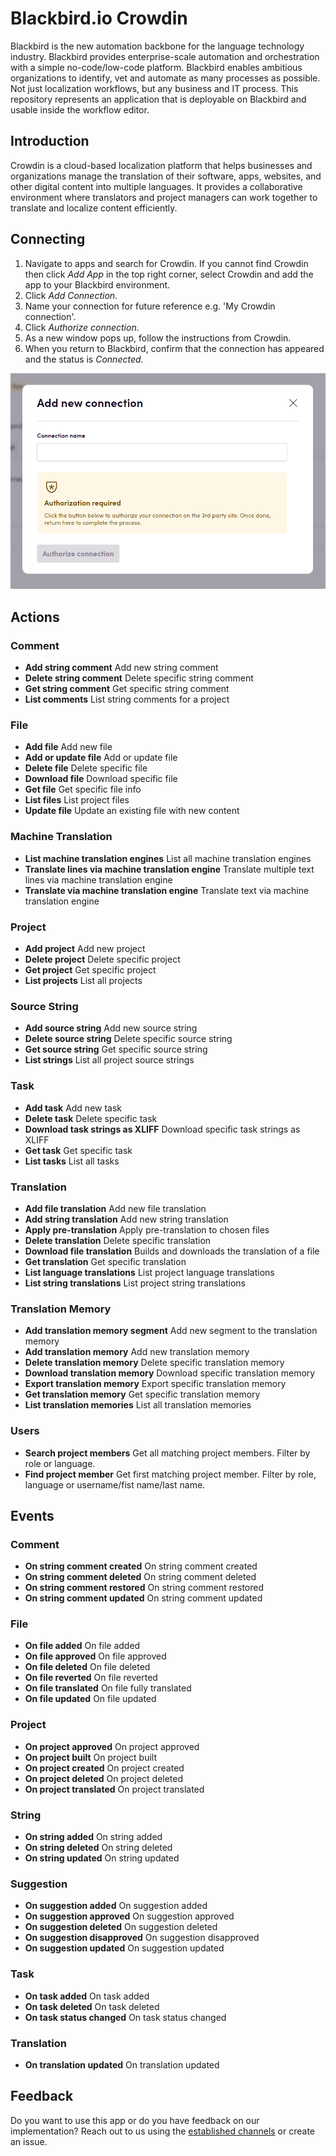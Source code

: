 # Blackbird.io Crowdin

Blackbird is the new automation backbone for the language technology industry. Blackbird provides enterprise-scale automation and orchestration with a simple no-code/low-code platform. Blackbird enables ambitious organizations to identify, vet and automate as many processes as possible. Not just localization workflows, but any business and IT process. This repository represents an application that is deployable on Blackbird and usable inside the workflow editor.

## Introduction

<!-- begin docs -->

Crowdin is a cloud-based localization platform that helps businesses and organizations manage the translation of their software, apps, websites, and other digital content into multiple languages. It provides a collaborative environment where translators and project managers can work together to translate and localize content efficiently.

## Connecting

1. Navigate to apps and search for Crowdin. If you cannot find Crowdin then click _Add App_ in the top right corner, select Crowdin and add the app to your Blackbird environment.
2. Click _Add Connection_.
3. Name your connection for future reference e.g. 'My Crowdin connection'.
4. Click _Authorize connection_.
5. As a new window pops up, follow the instructions from Crowdin.
6. When you return to Blackbird, confirm that the connection has appeared and the status is _Connected_.

![CrowdinBlackbirdConnection](image/README/CrowdinBlackbirdConnection.png)

## Actions

### Comment 

- **Add string comment** Add new string comment
- **Delete string comment** Delete specific string comment
- **Get string comment** Get specific string comment
- **List comments** List string comments for a project

### File 

- **Add file** Add new file
- **Add or update file** Add or update file
- **Delete file** Delete specific file
- **Download file** Download specific file
- **Get file** Get specific file info
- **List files** List project files
- **Update file** Update an existing file with new content

### Machine Translation 

- **List machine translation engines** List all machine translation engines
- **Translate lines via machine translation engine** Translate multiple text lines via machine translation engine
- **Translate via machine translation engine** Translate text via machine translation engine

### Project 

- **Add project** Add new project
- **Delete project** Delete specific project
- **Get project** Get specific project
- **List projects** List all projects

### Source String 

- **Add source string** Add new source string
- **Delete source string** Delete specific source string
- **Get source string** Get specific source string
- **List strings** List all project source strings

### Task 

- **Add task** Add new task
- **Delete task** Delete specific task
- **Download task strings as XLIFF** Download specific task strings as XLIFF
- **Get task** Get specific task
- **List tasks** List all tasks

### Translation 

- **Add file translation** Add new file translation
- **Add string translation** Add new string translation
- **Apply pre-translation** Apply pre-translation to chosen files
- **Delete translation** Delete specific translation
- **Download file translation** Builds and downloads the translation of a file
- **Get translation** Get specific translation
- **List language translations** List project language translations
- **List string translations** List project string translations

### Translation Memory 

- **Add translation memory segment** Add new segment to the translation memory
- **Add translation memory** Add new translation memory
- **Delete translation memory** Delete specific translation memory
- **Download translation memory** Download specific translation memory
- **Export translation memory** Export specific translation memory
- **Get translation memory** Get specific translation memory
- **List translation memories** List all translation memories

### Users

- **Search project members** Get all matching project members. Filter by role or language.
- **Find project member** Get first matching project member. Filter by role, language or username/fist name/last name.

## Events

### Comment 

- **On string comment created** On string comment created
- **On string comment deleted** On string comment deleted
- **On string comment restored** On string comment restored
- **On string comment updated** On string comment updated

### File

 - **On file added** On file added
- **On file approved** On file approved
- **On file deleted** On file deleted
- **On file reverted** On file reverted
- **On file translated** On file fully translated
- **On file updated** On file updated

### Project

- **On project approved** On project approved
- **On project built** On project built
- **On project created** On project created
- **On project deleted** On project deleted
- **On project translated** On project translated

### String

- **On string added** On string added
- **On string deleted** On string deleted
- **On string updated** On string updated

### Suggestion

- **On suggestion added** On suggestion added
- **On suggestion approved** On suggestion approved
- **On suggestion deleted** On suggestion deleted
- **On suggestion disapproved** On suggestion disapproved
- **On suggestion updated** On suggestion updated

### Task

- **On task added** On task added
- **On task deleted** On task deleted
- **On task status changed** On task status changed

### Translation

- **On translation updated** On translation updated

## Feedback

Do you want to use this app or do you have feedback on our implementation? Reach out to us using the [established channels](https://www.blackbird.io/) or create an issue.

<!-- end docs -->
